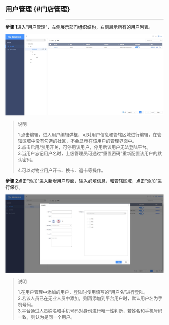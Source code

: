 ## 用户管理 {#门店管理}

---

**步骤 1**进入“用户管理”，左侧展示部门组织结构，右侧展示所有的用户列表。

![](/assets/yong-hu-guan-li.jpg)

> 说明
>
> 1.点击编辑，进入用户编辑弹框，可对用户信息和管辖区域进行编辑，在管辖区域中没有勾选的社区，不会显示在该用户的管理界面中。   
> 2.点击启用/禁用开关，可停用该用户，停用后该用户无法登陆平台。  
> 3.当用户忘记用户名时，上级管理员可通过“重置密码”重新配置该用户的默认密码。 
>
> 4.可以对物业用户开卡、换卡、退卡等操作。

**步骤 2**点击“添加”进入新增用户界面，输入必填信息，和管辖区域，点击“添加”进行保存。

![](/assets/yong-hu-tian-jia.jpg)

> 说明
>
> 1.在用户管理中添加的用户，登陆时使用填写的“用户名”进行登陆。  
> 2.若该人员已在无业人员中添加，则再添加到平台用户时，默认用户名为手机号码。  
> 3.平台通过人员姓名和手机号码对身份进行唯一性判断，若姓名和手机号码一致，则认为是同一个用户。



